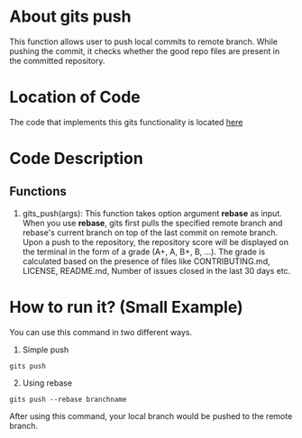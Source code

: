 # About gits push
This function allows user to push local commits to remote branch. While pushing the commit, it checks whether the good repo files are present in the committed repository.

# Location of Code
The code that implements this gits functionality is located [here](https://github.com/harshitpatel96/GITS/blob/master/code/gits_push.py)

# Code Description
## Functions
1. gits_push(args):
This function takes option argument **rebase** as input. When you use **rebase**, gits first pulls the specified remote branch and rebase's current branch on top of the last commit on remote branch. Upon a push to the repository, the repository score will be displayed on the terminal in the form of a grade (A+, A, B+, B, ...). The grade is calculated based on the presence of files like CONTRIBUTING.md, LICENSE, README.md, Number of issues closed in the last 30 days etc.

# How to run it? (Small Example)
You can use this command in two different ways.
1) Simple push
```
gits push
```
2) Using rebase
```
gits push --rebase branchname
```
After using this command, your local branch would be pushed to the remote branch.

